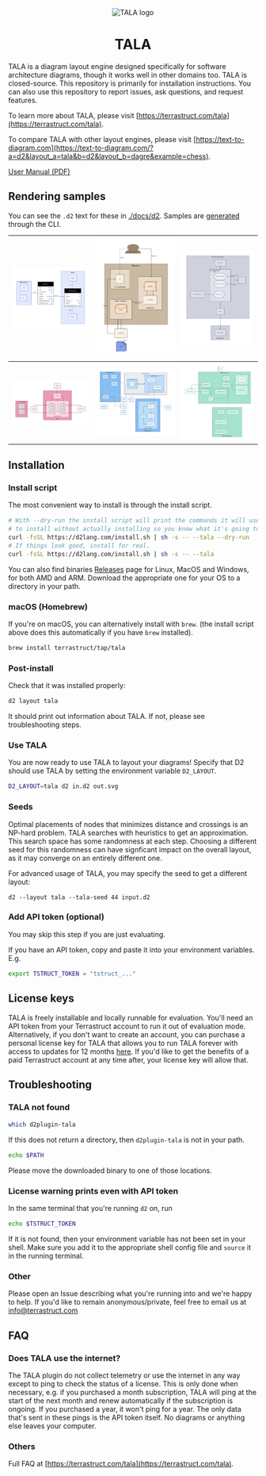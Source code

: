 <div align="center">
  <img width="205" alt="TALA logo" src="https://user-images.githubusercontent.com/3120367/211999109-3b1ef11c-8efa-4473-aa8c-5ef43d7dc962.png">
  <h1>
    TALA
  </h1>
 </div>


TALA is a diagram layout engine designed specifically for software architecture diagrams,
though it works well in other domains too. TALA is closed-source. This repository is
primarily for installation instructions. You can also use this repository to report
issues, ask questions, and request features.

To learn more about TALA, please visit
[https://terrastruct.com/tala](https://terrastruct.com/tala).

To compare TALA with other layout engines, please visit
[https://text-to-diagram.com](https://text-to-diagram.com/?a=d2&layout_a=tala&b=d2&layout_b=dagre&example=chess).

[User Manual (PDF)](https://github.com/terrastruct/TALA/raw/master/TALA_User_Manual_v0.2.13.pdf)

## Rendering samples

You can see the `.d2` text for these in [./docs/d2](./docs/d2). Samples are
[generated](./ci/generate_samples.sh) through the CLI.

|<img src="./docs/assets/sample_1.svg" />|<img src="./docs/assets/sample_2.svg" />|<img src="./docs/assets/sample_3.svg" />|
|:-------------------------:|:-------------------------:|:-------------------------:|
|<img src="./docs/assets/sample_4.svg" />|<img src="./docs/assets/sample_5.svg" />|<img src="./docs/assets/sample_6.svg" />|

## Installation

### Install script

The most convenient way to install is through the install script.

```sh
# With --dry-run the install script will print the commands it will use
# to install without actually installing so you know what it's going to do.
curl -fsSL https://d2lang.com/install.sh | sh -s -- --tala --dry-run
# If things look good, install for real.
curl -fsSL https://d2lang.com/install.sh | sh -s -- --tala
```

You can also find binaries [Releases](https://github.com/terrastruct/TALA/releases) page
for Linux, MacOS and Windows, for both AMD and ARM. Download the appropriate one for your
OS to a directory in your path.

### macOS (Homebrew)

If you're on macOS, you can alternatively install with `brew`. (the install script above
does this automatically if you have `brew` installed).

```sh
brew install terrastruct/tap/tala
```

### Post-install

Check that it was installed properly:

```sh
d2 layout tala
```

It should print out information about TALA. If not, please see troubleshooting steps.

### Use TALA

You are now ready to use TALA to layout your diagrams! Specify that D2 should use TALA by
setting the environment variable `D2_LAYOUT`.

```sh
D2_LAYOUT=tala d2 in.d2 out.svg
```

### Seeds

Optimal placements of nodes that minimizes distance and crossings is an NP-hard problem.
TALA searches with heuristics to get an approximation. This search space has some
randomness at each step. Choosing a different seed for this randomness can have signficant
impact on the overall layout, as it may converge on an entirely different one.

For advanced usage of TALA, you may specify the seed to get a different layout:

```d2
d2 --layout tala --tala-seed 44 input.d2
```

### Add API token (optional)

You may skip this step if you are just evaluating.

If you have an API token, copy and paste it into your environment variables. E.g.

```bash
export TSTRUCT_TOKEN = "tstruct_..."
```

## License keys

TALA is freely installable and locally runnable for evaluation. You'll need an API token
from your Terrastruct account to run it out of evaluation mode. Alternatively, if you
don't want to create an account, you can purchase a personal license key for TALA that
allows you to run TALA forever with access to updates for 12 months
[here](https://buy.stripe.com/bIYeXL3cT2Lr23e5ko). If you'd like to get the benefits of a
paid Terrastruct account at any time after, your license key will allow that.

## Troubleshooting

### TALA not found

```sh
which d2plugin-tala
```

If this does not return a directory, then `d2plugin-tala` is not in your path.

```sh
echo $PATH
```

Please move the downloaded binary to one of those locations.

### License warning prints even with API token

In the same terminal that you're running `d2` on, run

```sh
echo $TSTRUCT_TOKEN
```

If it is not found, then your environment variable has not been set in your shell. Make
sure you add it to the appropriate shell config file and `source` it in the running
terminal.

### Other

Please open an Issue describing what you're running into and we're happy to help. If you'd
like to remain anonymous/private, feel free to email us at info@terrastruct.com

## FAQ

### Does TALA use the internet?

The TALA plugin do not collect telemetry or use the internet in any way except to ping to
check the status of a license. This is only done when necessary, e.g. if you purchased a
month subscription, TALA will ping at the start of the next month and renew automatically
if the subscription is ongoing. If you purchased a year, it won't ping for a year. The
  only data that's sent in these pings is the API token itself. No diagrams or anything
  else leaves your computer.

### Others

Full FAQ at [https://terrastruct.com/tala](https://terrastruct.com/tala).
